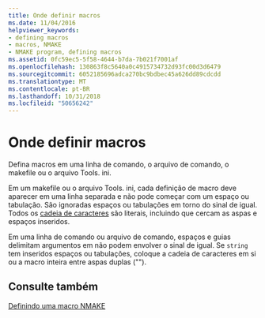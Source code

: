 ```yaml
---
title: Onde definir macros
ms.date: 11/04/2016
helpviewer_keywords:
- defining macros
- macros, NMAKE
- NMAKE program, defining macros
ms.assetid: 0fc59ec5-5f58-4644-b7da-7b021f7001af
ms.openlocfilehash: 130863f8c5640a0c4915734732d93fc00d3d6479
ms.sourcegitcommit: 6052185696adca270bc9bdbec45a626dd89cdcdd
ms.translationtype: MT
ms.contentlocale: pt-BR
ms.lasthandoff: 10/31/2018
ms.locfileid: "50656242"
---
```

# <a name="where-to-define-macros"></a>Onde definir macros

Defina macros em uma linha de comando, o arquivo de comando, o makefile ou o arquivo Tools. ini.

Em um makefile ou o arquivo Tools. ini, cada definição de macro deve aparecer em uma linha separada e não pode começar com um espaço ou tabulação. São ignoradas espaços ou tabulações em torno do sinal de igual. Todos os [cadeia de caracteres](../build/defining-an-nmake-macro.md) são literais, incluindo que cercam as aspas e espaços inseridos.

Em uma linha de comando ou arquivo de comando, espaços e guias delimitam argumentos em não podem envolver o sinal de igual. Se `string` tem inseridos espaços ou tabulações, coloque a cadeia de caracteres em si ou a macro inteira entre aspas duplas ("").

## <a name="see-also"></a>Consulte também

[Definindo uma macro NMAKE](../build/defining-an-nmake-macro.md)